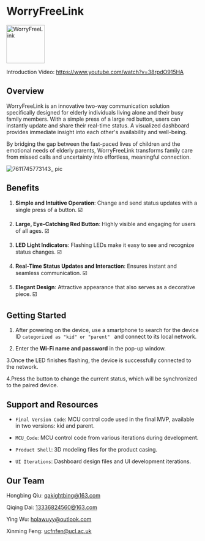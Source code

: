 # WorryFreeLink
<img src="https://github.com/user-attachments/assets/4a1504d0-7de1-49b4-9598-5993b41e680f" width="100" height="100" alt="WorryFreeLink">

Introduction Video: https://www.youtube.com/watch?v=38rpdO915HA

## Overview

WorryFreeLink is an innovative two-way communication solution specifically designed for elderly individuals living alone and their busy family members. With a simple press of a large red button, users can instantly update and share their real-time status. A visualized dashboard provides immediate insight into each other's availability and well-being.

By bridging the gap between the fast-paced lives of children and the emotional needs of elderly parents, WorryFreeLink transforms family care from missed calls and uncertainty into effortless, meaningful connection.


![7611745773143_ pic](https://github.com/user-attachments/assets/df076937-f249-444e-8c96-6d11a7acc88e)

## Benefits

1. **Simple and Intuitive Operation**: Change and send status updates with a single press of a button. ☑️

2. **Large, Eye-Catching Red Button**: Highly visible and engaging for users of all ages. ☑️

3. **LED Light Indicators**: Flashing LEDs make it easy to see and recognize status changes. ☑️

4. **Real-Time Status Updates and Interaction**: Ensures instant and seamless communication. ☑️

5. **Elegant Design**: Attractive appearance that also serves as a decorative piece. ☑️

## Getting Started

1. After powering on the device, use a smartphone to search for the device ID  `categorized as "kid" or "parent" ` and connect to its local network.

2. Enter the **Wi-Fi name and password** in the pop-up window.

3.Once the LED finishes flashing, the device is successfully connected to the network.

4.Press the button to change the current status, which will be synchronized to the paired device.

## Support and Resources

 - `Final Version Code`: MCU control code used in the final MVP, available in two versions: kid and parent.

 - `MCU_Code`: MCU control code from various iterations during development.

 - `Product Shell`: 3D modeling files for the product casing.

 - `UI Iterations`: Dashboard design files and UI development iterations.

## Our Team

Hongbing Qiu: qakightbing@163.com

Qiqing Dai: 13336824560@163.com

Ying Wu: holawuyy@outlook.com

Xinming Feng: ucfnfen@ucl.ac.uk
